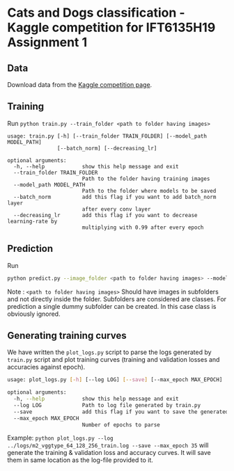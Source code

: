 # Cats and Dogs classification - Kaggle competition for IFT6135H19 Assignment 1

## Data

Download data from the [Kaggle competition page](https://www.kaggle.com/c/ift6135h19/data).

## Training

Run `python train.py --train_folder <path to folder having images>`

```
usage: train.py [-h] [--train_folder TRAIN_FOLDER] [--model_path MODEL_PATH]
                [--batch_norm] [--decreasing_lr]

optional arguments:
  -h, --help            show this help message and exit
  --train_folder TRAIN_FOLDER
                        Path to the folder having training images
  --model_path MODEL_PATH
                        Path to the folder where models to be saved
  --batch_norm          add this flag if you want to add batch_norm layer
                        after every conv layer
  --decreasing_lr       add this flag if you want to decrease learning-rate by
                        multiplying with 0.99 after every epoch
```

## Prediction

Run

```bash
python predict.py --image_folder <path to folder having images> --model_path <path to model state_dict file>
```

Note : `<path to folder having images>` Should have images in subfolders and not directly inside the folder. Subfolders are considered are classes.
For prediction a single dummy subfolder can be created. In this case class is obviously ignored.

## Generating training curves

We have written the `plot_logs.py` script to parse the logs generated by `train.py` script and plot training curves (training and validation losses and accuracies against epoch).

```bash
usage: plot_logs.py [-h] [--log LOG] [--save] [--max_epoch MAX_EPOCH]

optional arguments:
  -h, --help            show this help message and exit
  --log LOG             Path to log file generated by train.py
  --save                add this flag if you want to save the generated plots
  --max_epoch MAX_EPOCH
                        Number of epochs to parse
```

Example: `python plot_logs.py --log ../logs/m2_vggtype_64_128_256_train.log --save --max_epoch 35` will generate the training & validation loss and accuracy curves. It will save them in same location as the log-file provided to it.